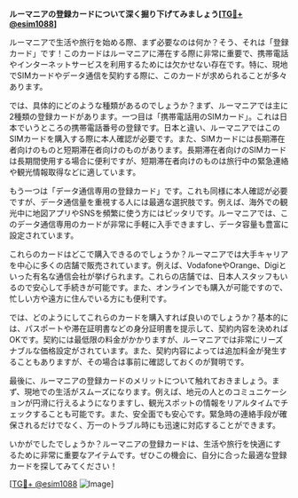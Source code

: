 **ルーマニアの登録カードについて深く掘り下げてみましょう[[TG💪+ @esim1088](https://t.me/s/esim1088)]**

ルーマニアで生活や旅行を始める際、まず必要なのは何か？そう、それは「登録カード」です！このカードはルーマニアに滞在する際に非常に重要で、携帯電話やインターネットサービスを利用するためには欠かせない存在です。特に、現地でSIMカードやデータ通信を契約する際に、このカードが求められることが多々あります。

では、具体的にどのような種類があるのでしょうか？まず、ルーマニアでは主に2種類の登録カードがあります。一つ目は「携帯電話用のSIMカード」。これは日本でいうところの携帯電話番号の登録です。日本と違い、ルーマニアではこのSIMカードを購入する際に本人確認が必要です。また、SIMカードには長期滞在者向けのものと短期滞在者向けのものがあります。長期滞在者向けのSIMカードは長期間使用する場合に便利ですが、短期滞在者向けのものは旅行中の緊急連絡や観光情報取得などに適しています。

もう一つは「データ通信専用の登録カード」です。これも同様に本人確認が必要ですが、データ通信量を重視する人には最適な選択肢です。例えば、海外での観光中に地図アプリやSNSを頻繁に使う方にはピッタリです。ルーマニアでは、このデータ通信専用のカードが非常に手軽に入手できますし、データ容量も豊富に設定されています。

これらのカードはどこで購入できるのでしょうか？ルーマニアでは大手キャリアを中心に多くの店舗で販売されています。例えば、VodafoneやOrange、Digiといった有名な通信会社が挙げられます。これらの店舗では、日本人スタッフもいるので安心して手続きが可能です。また、オンラインでも購入が可能ですので、忙しい方や遠方に住んでいる方にも便利です。

では、どのようにしてこれらのカードを購入すれば良いのでしょうか？基本的には、パスポートや滞在証明書などの身分証明書を提示して、契約内容を決めればOKです。契約には最低限の料金がかかりますが、ルーマニアでは非常にリーズナブルな価格設定がされています。また、契約内容によっては追加料金が発生することもありますが、その場合は事前に確認しておくのが賢明です。

最後に、ルーマニアの登録カードのメリットについて触れておきましょう。まず、現地での生活がスムーズになります。例えば、地元の人とのコミュニケーションが円滑に行えるようになりますし、観光スポットの情報をリアルタイムでチェックすることも可能です。また、安全面でも安心です。緊急時の連絡手段が確保されるだけでなく、万一のトラブル時にも迅速に対応することができます。

いかがでしたでしょうか？ルーマニアの登録カードは、生活や旅行を快適にするために非常に重要なアイテムです。ぜひこの機会に、自分に合った最適な登録カードを探してみてください！

[[TG💪+ @esim1088](https://t.me/s/esim1088) ![Image](https://i.postimg.cc/Y0z9fWf4/image.png)]